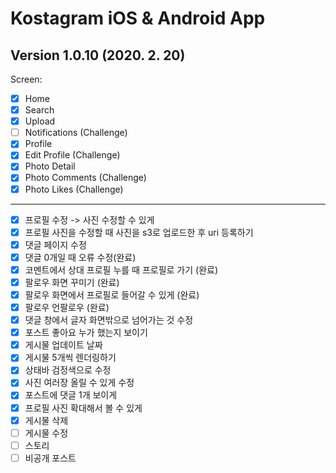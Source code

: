 # Kostagram iOS & Android App

## Version 1.0.10 (2020. 2. 20)

Screen:

- [x] Home
- [x] Search
- [x] Upload
- [ ] Notifications (Challenge)
- [x] Profile
- [x] Edit Profile (Challenge)
- [x] Photo Detail
- [x] Photo Comments (Challenge)
- [x] Photo Likes (Challenge)

---

- [x] 프로필 수정 -> 사진 수정할 수 있게
- [x] 프로필 사진을 수정할 때 사진을 s3로 업로드한 후 uri 등록하기
- [x] 댓글 페이지 수정
- [x] 댓글 0개일 때 오류 수정(완료)
- [x] 코멘트에서 상대 프로필 누를 때 프로필로 가기 (완료)
- [x] 팔로우 화면 꾸미기 (완료)
- [x] 팔로우 화면에서 프로필로 들어갈 수 있게 (완료)
- [x] 팔로우 언팔로우 (완료)
- [x] 댓글 창에서 글자 화면밖으로 넘어가는 것 수정
- [x] 포스트 좋아요 누가 했는지 보이기
- [x] 게시물 업데이트 날짜
- [x] 게시물 5개씩 렌더링하기
- [x] 상태바 검정색으로 수정
- [x] 사진 여러장 올릴 수 있게 수정
- [x] 포스트에 댓글 1개 보이게
- [x] 프로필 사진 확대해서 볼 수 있게
- [x] 게시물 삭제
- [ ] 게시물 수정
- [ ] 스토리
- [ ] 비공개 포스트
